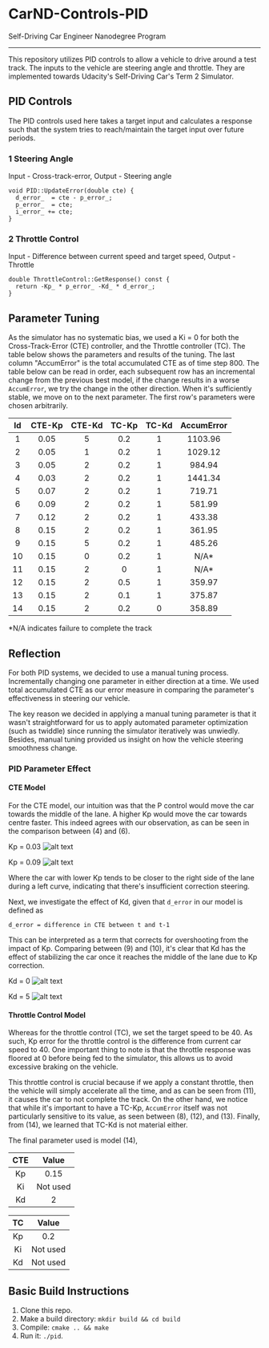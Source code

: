 # CarND-Controls-PID
Self-Driving Car Engineer Nanodegree Program

---

This repository utilizes PID controls to allow a vehicle to drive around a test track. The inputs to the vehicle are steering angle and throttle. They are implemented towards Udacity's Self-Driving Car's Term 2 Simulator.

[//]: # (Image References)

[image1]: ./images/params_4.gif "Kp_3e-2"
[image2]: ./images/params_6.gif "Kp_9e-2"
[image3]: ./images/params_10.gif "Kd_0"
[image4]: ./images/params_9.gif "Kd_5"

## PID Controls

The PID controls used here takes a target input and calculates a response such that the system tries to reach/maintain the target input over future periods.

### 1 Steering Angle

Input - Cross-track-error, Output - Steering angle

```
void PID::UpdateError(double cte) {
  d_error_  = cte - p_error_;
  p_error_  = cte;
  i_error_ += cte;
}
```


### 2 Throttle Control

Input - Difference between current speed and target speed, Output - Throttle

```
double ThrottleControl::GetResponse() const {
  return -Kp_ * p_error_ -Kd_ * d_error_;
}
```

## Parameter Tuning

As the simulator has no systematic bias, we used a Ki = 0 for both the Cross-Track-Error (CTE) controller, and the Throttle controller (TC). The table below shows the parameters and results of the tuning. The last column "AccumError" is the total accumulated CTE as of time step 800. The table below can be read in order, each subsequent row has an incremental change from the previous best model, if the change results in a worse `AccumError`, we try the change in the other direction. When it's sufficiently stable, we move on to the next parameter. The first row's parameters were chosen arbitrarily.

| Id   |  CTE-Kp  | CTE-Kd | TC-Kp | TC-Kd  |  AccumError |
|:----:|:--------:|:------:|:-----:|:------:|:-----------:|
|  1   |  0.05    |    5   |  0.2  |   1    | 1103.96     |
|  2   |  0.05    |    1   |  0.2  |   1    | 1029.12     |
|  3   |  0.05    |    2   |  0.2  |   1    |  984.94     |
|  4   |  0.03    |    2   |  0.2  |   1    | 1441.34     |
|  5   |  0.07    |    2   |  0.2  |   1    |  719.71     |
|  6   |  0.09    |    2   |  0.2  |   1    |  581.99     |
|  7   |  0.12    |    2   |  0.2  |   1    |  433.38     |
|  8   |  0.15    |    2   |  0.2  |   1    |  361.95     |
|  9   |  0.15    |    5   |  0.2  |   1    |  485.26     |
| 10   |  0.15    |    0   |  0.2  |   1    |  N/A*       |
| 11   |  0.15    |    2   |  0    |   1    |  N/A*       |
| 12   |  0.15    |    2   |  0.5  |   1    |  359.97     |
| 13   |  0.15    |    2   |  0.1  |   1    |  375.87     |
| 14   |  0.15    |    2   |  0.2  |   0    |  358.89     |

*N/A indicates failure to complete the track


## Reflection

For both PID systems, we decided to use a manual tuning process. Incrementally changing one parameter in either direction at a time. We used total accumulated CTE as our error measure in comparing the parameter's effectiveness in steering our vehicle.

The key reason we decided in applying a manual tuning parameter is that it wasn't straightforward for us to apply automated parameter optimization (such as twiddle) since running the simulator iteratively was unwiedly. Besides, manual tuning provided us insight on how the vehicle steering smoothness change.

### PID Parameter Effect

#### CTE Model

For the CTE model, our intuition was that the P control would move the car towards the middle of the lane. A higher Kp would move the car towards centre faster. This indeed agrees with our observation, as can be seen in the comparison between (4) and (6).

Kp = 0.03
![alt text][image1] 

Kp = 0.09
![alt text][image2]

Where the car with lower Kp tends to be closer to the right side of the lane during a left curve, indicating that there's insufficient correction steering.

Next, we investigate the effect of Kd, given that `d_error` in our model is defined as

```
d_error = difference in CTE between t and t-1
``` 
This can be interpreted as a term that corrects for overshooting from the impact of Kp. Comparing between (9) and (10), it's clear that Kd has the effect of stabilizing the car once it reaches the middle of the lane due to Kp correction.

Kd = 0
![alt text][image3]

Kd = 5
![alt text][image4]

#### Throttle Control Model

Whereas for the throttle control (TC), we set the target speed to be 40. As such, Kp error for the throttle control is the difference from current car speed to 40. One important thing to note is that the throttle response was floored at 0 before being fed to the simulator, this allows us to avoid excessive braking on the vehicle.

This throttle control is crucial because if we apply a constant throttle, then the vehicle will simply accelerate all the time, and as can be seen from (11), it causes the car to not complete the track. On the other hand, we notice that while it's important to have a TC-Kp, `AccumError` itself was not particularly sensitive to its value, as seen between (8), (12), and (13). Finally, from (14), we learned that TC-Kd is not material either. 

The final parameter used is model (14),

| CTE  |   Value  |
|:----:|:--------:|
| Kp   |    0.15  |
| Ki   | Not used |
| Kd   |    2     |

| TC   |  Value   |
|:----:|:--------:|
|   Kp |    0.2   |
|   Ki | Not used |
|   Kd | Not used |


## Basic Build Instructions

1. Clone this repo.
2. Make a build directory: `mkdir build && cd build`
3. Compile: `cmake .. && make`
4. Run it: `./pid`. 

